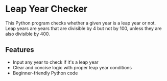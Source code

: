 # Leap Year Checker

This Python program checks whether a given year is a leap year or not. 
Leap years are years that are divisible by 4 but not by 100, unless they are also divisible by 400.

## Features

- Input any year to check if it's a leap year
- Clear and concise logic with proper leap year conditions
- Beginner-friendly Python code
